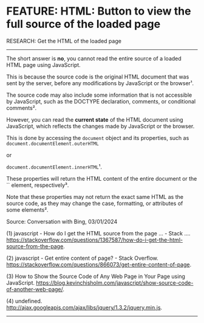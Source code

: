 # FEATURE: HTML: Button to view the full source of the loaded page

RESEARCH: Get the HTML of the loaded page

----
The short answer is **no**, you cannot read the entire source of a loaded HTML page using JavaScript.

This is because the source code is the original HTML document that was sent by the server, before any modifications by JavaScript or the browser¹.

The source code may also include some information that is not accessible by JavaScript, such as the DOCTYPE declaration, comments, or conditional comments².

 However, you can read the **current state** of the HTML document using JavaScript, which reflects the changes made by JavaScript or the browser.

This is done by accessing the `document` object and its properties, such as
`document.documentElement.outerHTML`

 or

`document.documentElement.innerHTML`¹.

These properties will return the HTML content of the entire document or the `` element, respectively³.

Note that these properties may not return the exact same HTML as the source code, as they may change the case, formatting, or attributes of some elements².

Source: Conversation with Bing, 03/01/2024

 (1) javascript - How do I get the HTML source from the page ... - Stack .... https://stackoverflow.com/questions/1367587/how-do-i-get-the-html-source-from-the-page.

(2) javascript - Get entire content of page? - Stack Overflow. https://stackoverflow.com/questions/866073/get-entire-content-of-page.

(3) How to Show the Source Code of Any Web Page in Your Page using JavaScript. https://blog.kevinchisholm.com/javascript/show-source-code-of-another-web-page/.

(4) undefined. http://ajax.googleapis.com/ajax/libs/jquery/1.3.2/jquery.min.js.

----
